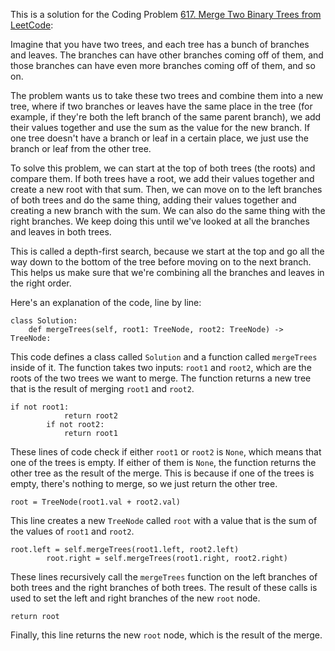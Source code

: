 This is a solution for the Coding Problem [617. Merge Two Binary Trees from LeetCode](https://leetcode.com/problems/merge-two-binary-trees/description):

Imagine that you have two trees, and each tree has a bunch of branches and leaves. The branches can have other branches coming off of them, and those branches can have even more branches coming off of them, and so on.

The problem wants us to take these two trees and combine them into a new tree, where if two branches or leaves have the same place in the tree (for example, if they're both the left branch of the same parent branch), we add their values together and use the sum as the value for the new branch. If one tree doesn't have a branch or leaf in a certain place, we just use the branch or leaf from the other tree.

To solve this problem, we can start at the top of both trees (the roots) and compare them. If both trees have a root, we add their values together and create a new root with that sum. Then, we can move on to the left branches of both trees and do the same thing, adding their values together and creating a new branch with the sum. We can also do the same thing with the right branches. We keep doing this until we've looked at all the branches and leaves in both trees.

This is called a depth-first search, because we start at the top and go all the way down to the bottom of the tree before moving on to the next branch. This helps us make sure that we're combining all the branches and leaves in the right order.

Here's an explanation of the code, line by line:

    class Solution:
        def mergeTrees(self, root1: TreeNode, root2: TreeNode) -> TreeNode:

This code defines a class called `Solution` and a function called `mergeTrees` inside of it. The function takes two inputs: `root1` and `root2`, which are the roots of the two trees we want to merge. The function returns a new tree that is the result of merging `root1` and `root2`.

    if not root1:
                return root2
            if not root2:
                return root1

These lines of code check if either `root1` or `root2` is `None`, which means that one of the trees is empty. If either of them is `None`, the function returns the other tree as the result of the merge. This is because if one of the trees is empty, there's nothing to merge, so we just return the other tree.

    root = TreeNode(root1.val + root2.val)

This line creates a new `TreeNode` called `root` with a value that is the sum of the values of `root1` and `root2`.

    root.left = self.mergeTrees(root1.left, root2.left)
            root.right = self.mergeTrees(root1.right, root2.right)

These lines recursively call the `mergeTrees` function on the left branches of both trees and the right branches of both trees. The result of these calls is used to set the left and right branches of the new `root` node.

    return root

Finally, this line returns the new `root` node, which is the result of the merge.
